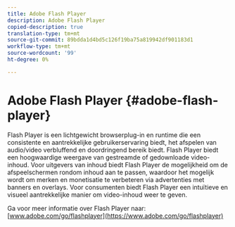 ```yaml
---
title: Adobe Flash Player
description: Adobe Flash Player
copied-description: true
translation-type: tm+mt
source-git-commit: 89bdda1d4bd5c126f19ba75a819942df901183d1
workflow-type: tm+mt
source-wordcount: '99'
ht-degree: 0%

---
```



# Adobe Flash Player {#adobe-flash-player}

Flash Player is een lichtgewicht browserplug-in en runtime die een consistente en aantrekkelijke gebruikerservaring biedt, het afspelen van audio/video verbluffend en doordringend bereik biedt. Flash Player biedt een hoogwaardige weergave van gestreamde of gedownloade video-inhoud. Voor uitgevers van inhoud biedt Flash Player de mogelijkheid om de afspeelschermen rondom inhoud aan te passen, waardoor het mogelijk wordt om merken en monetisatie te verbeteren via advertenties met banners en overlays. Voor consumenten biedt Flash Player een intuïtieve en visueel aantrekkelijke manier om video-inhoud weer te geven.

Ga voor meer informatie over Flash Player naar: [www.adobe.com/go/flashplayer](https://www.adobe.com/go/flashplayer)
